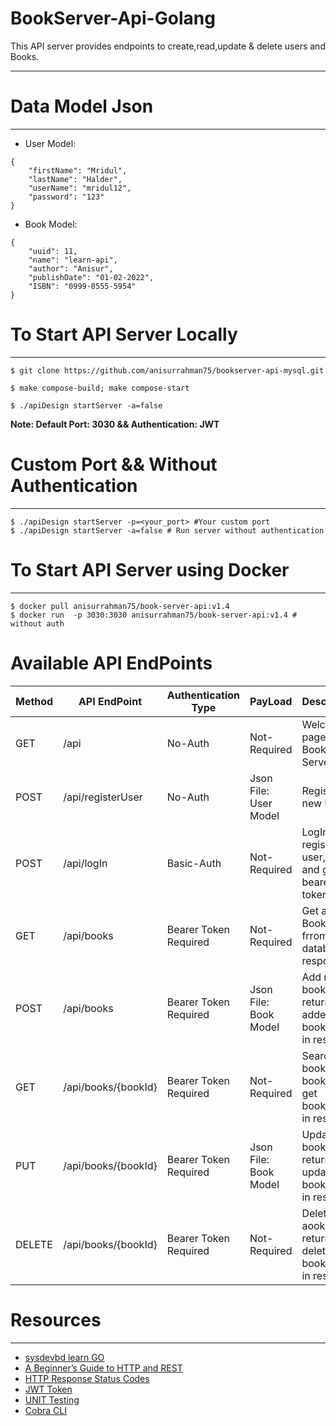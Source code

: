 # BookServer-Api-Golang
This API server provides endpoints to create,read,update & delete users and Books.
***
# Data Model Json
***
- User Model:
```
{
    "firstName": "Mridul",
    "lastName": "Halder",
    "userName": "mridul12",
    "password": "123"
}
```
- Book Model:
```
{
    "uuid": 11,
    "name": "learn-api",
    "author": "Anisur",
    "publishDate": "01-02-2022",
    "ISBN": "0999-0555-5954"
}
```
# To Start API Server Locally
***
`$ git clone https://github.com/anisurrahman75/bookserver-api-mysql.git`

`$ make compose-build; make compose-start`

`$ ./apiDesign startServer -a=false` 

**Note: Default Port: 3030 && Authentication: JWT**
# Custom Port && Without Authentication 
***
```shell
$ ./apiDesign startServer -p=<your_port> #Your custom port  
$ ./apiDesign startServer -a=false # Run server without authentication
```
# To Start API Server using Docker
***
```shell
$ docker pull anisurrahman75/book-server-api:v1.4
$ docker run  -p 3030:3030 anisurrahman75/book-server-api:v1.4 # without auth
```
# Available API EndPoints

Method | API EndPoint        | Authentication Type   | PayLoad               | Description                                             |Curl Command                                      
--- |---------------------|-----------------------|-----------------------|---------------------------------------------------------|-------------------
 GET| /api                | No-Auth               | Not-Required          | Welcome page of this Book-Server                        |`$ curl -X GET http://localhost:3030/api`
POST| /api/registerUser   | No-Auth               | Json File: User Model | Register a new User                                     |`$ curl -X POST -H "Content-Type:application/json" -d '<userModelJson>' http://localhost:3030/api/registerUser`
POST| /api/logIn          | Basic-Auth            | Not-Required          | LogIn with registered user,pass and get bearer token    |`$ curl -X POST --user  '<userName>:<passWord>' localhost:3030/api/logIn`
 GET| /api/books          | Bearer Token Required | Not-Required          | Get all BooksList frrom database in response            |`$ curl -X GET -H "Authorization: Bearer <bearerToken>" http://localhost:3030/api/books`
POST| /api/books          | Bearer Token Required | Json File: Book Model | Add new book and return added bookDetails in response   |`$ curl -X POST -H "Authorization: Bearer <bearerToken>" -H "Content-Type:application/json" -d '<bookModelJson>' localhost:3030/api/books`
 GET| /api/books/{bookId} | Bearer Token Required | Not-Required          | Search book with bookId and get bookDetails in response |`$ curl -X GET -H "Authorization: Bearer <bearerToken>" localhost:3030/api/books/<bookId>`
 PUT| /api/books/{bookId} | Bearer Token Required | Json File: Book Model | Update book and return updated bookDetails in response  |`$ curl -X PUT -H "Authorization: Bearer <bearerToken>" -H "Content-Type:application/json" -d '<bookModelJson>' localhost:3030/api/books/<bookId>`
DELETE| /api/books/{bookId} | Bearer Token Required | Not-Required          | Delete a aook and return deleted bookDetails in response|`$ curl -X DELETE -H "Authorization: Bearer <bearerToken>" localhost:3030/api/books/<bookId>`

# Resources
***
* [sysdevbd learn GO](https://github.com/sysdevbd/sysdevbd.github.io/tree/master/go)
* [A Beginner’s Guide to HTTP and REST](https://code.tutsplus.com/tutorials/a-beginners-guide-to-http-and-rest--net-16340)
* [HTTP Response Status Codes](https://developer.mozilla.org/en-US/docs/Web/HTTP/Status)
* [JWT Token](https://blog.logrocket.com/jwt-authentication-go)
* [UNIT Testing](https://go-chi.io/#/pages/testing)
* [Cobra CLI](https://github.com/spf13/cobra)